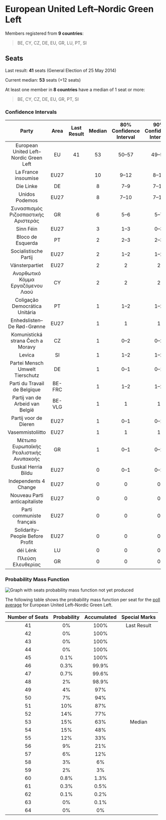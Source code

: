 # European United Left–Nordic Green Left

Members registered from **9 countries**:

> BE, CY, CZ, DE, EU, GR, LU, PT, SI

## Seats

Last result: **41** seats (General Election of 25 May 2014)

Current median: **53** seats (+12 seats)

At least one member in **8 countries** have a median of 1 seat or more:

> BE, CY, CZ, DE, EU, GR, PT, SI

### Confidence Intervals

| Party | Area | Last Result | Median | 80% Confidence Interval | 90% Confidence Interval | 95% Confidence Interval | 99% Confidence Interval |
|:-----:|:----:|:-----------:|:------:|:-----------------------:|:-----------------------:|:-----------------------:|:-----------------------:|
| European United Left–Nordic Green Left | EU | 41 | 53 | 50–57 | 49–58 | 48–59 | 47–61 |
| La France insoumise | EU27 | | 10 | 9–12 | 8–12 | 8–13 | 8–14 |
| Die Linke | DE | | 8 | 7–9 | 7–10 | 6–11 | 6–11 |
| Unidos Podemos | EU27 | | 8 | 7–10 | 7–11 | 7–11 | 6–12 |
| Συνασπισμός Ριζοσπαστικής Αριστεράς | GR | | 6 | 5–6 | 5–7 | 5–7 | 5–7 |
| Sinn Féin | EU27 | | 3 | 1–3 | 0–3 | 0–3 | 0–3 |
| Bloco de Esquerda | PT | | 2 | 2–3 | 2–3 | 2–3 | 1–3 |
| Socialistische Partij | EU27 | | 2 | 1–2 | 1–2 | 1–2 | 1–3 |
| Vänsterpartiet | EU27 | | 2 | 2 | 2 | 2–3 | 1–3 |
| Ανορθωτικό Κόμμα Εργαζόμενου Λαού | CY | | 2 | 2 | 2 | 2 | 2 |
| Coligação Democrática Unitária | PT | | 1 | 1–2 | 1–2 | 1–2 | 1–2 |
| Enhedslisten–De Rød-Grønne | EU27 | | 1 | 1 | 1 | 1 | 1–2 |
| Komunistická strana Čech a Moravy | CZ | | 1 | 0–2 | 0–2 | 0–2 | 0–3 |
| Levica | SI | | 1 | 1–2 | 1–2 | 1–2 | 0–2 |
| Partei Mensch Umwelt Tierschutz | DE | | 1 | 0–1 | 0–1 | 0–1 | 0–2 |
| Parti du Travail de Belgique | BE-FRC | | 1 | 1–2 | 1–2 | 1–2 | 1–2 |
| Partij van de Arbeid van België | BE-VLG | | 1 | 1 | 1 | 1 | 1 |
| Partij voor de Dieren | EU27 | | 1 | 0–1 | 0–1 | 0–2 | 0–2 |
| Vasemmistoliitto | EU27 | | 1 | 1 | 1 | 1 | 1 |
| Μέτωπο Ευρωπαϊκής Ρεαλιστικής Ανυπακοής | GR | | 1 | 0–1 | 0–1 | 0–1 | 0–1 |
| Euskal Herria Bildu | EU27 | | 0 | 0–1 | 0–1 | 0–1 | 0–1 |
| Independents 4 Change | EU27 | | 0 | 0 | 0 | 0 | 0 |
| Nouveau Parti anticapitaliste | EU27 | | 0 | 0 | 0 | 0 | 0 |
| Parti communiste français | EU27 | | 0 | 0 | 0 | 0 | 0 |
| Solidarity–People Before Profit | EU27 | | 0 | 0 | 0 | 0 | 0 |
| déi Lénk | LU | | 0 | 0 | 0 | 0 | 0 |
| Πλεύση Ελευθερίας | GR | | 0 | 0 | 0 | 0 | 0 |

### Probability Mass Function

![Graph with seats probability mass function not yet produced](average-2019-12-31-seats-pmf-europeanunitedleft–nordicgreenleft.png "Seats Probability Mass Function")

The following table shows the probability mass function per seat for the [poll average](average-2019-12-31.html) for European United Left–Nordic Green Left.

| Number of Seats | Probability | Accumulated | Special Marks |
|:---------------:|:-----------:|:-----------:|:-------------:|
| 41 | 0% | 100% | Last Result |
| 42 | 0% | 100% |  |
| 43 | 0% | 100% |  |
| 44 | 0% | 100% |  |
| 45 | 0.1% | 100% |  |
| 46 | 0.3% | 99.9% |  |
| 47 | 0.7% | 99.6% |  |
| 48 | 2% | 98.9% |  |
| 49 | 4% | 97% |  |
| 50 | 7% | 94% |  |
| 51 | 10% | 87% |  |
| 52 | 14% | 77% |  |
| 53 | 15% | 63% | Median |
| 54 | 15% | 48% |  |
| 55 | 12% | 33% |  |
| 56 | 9% | 21% |  |
| 57 | 6% | 12% |  |
| 58 | 3% | 6% |  |
| 59 | 2% | 3% |  |
| 60 | 0.8% | 1.3% |  |
| 61 | 0.3% | 0.5% |  |
| 62 | 0.1% | 0.2% |  |
| 63 | 0% | 0.1% |  |
| 64 | 0% | 0% |  |


